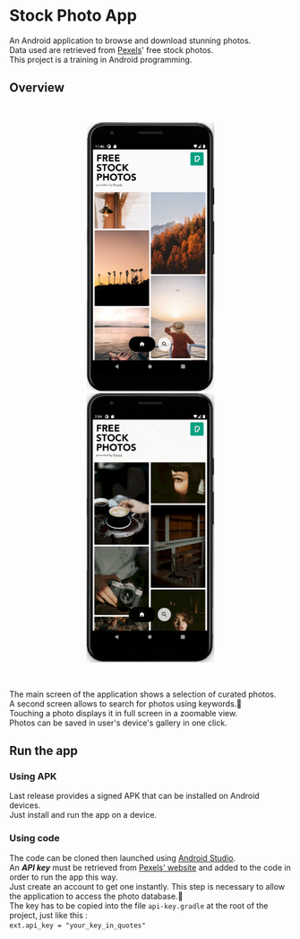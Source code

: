 # Stock Photo App 
An Android application to browse and download stunning photos.  
Data used are retrieved from [Pexels](https://www.pexels.com/api/)' free stock photos.  
This project is a training in Android programming.  

## Overview
</br><p align="center">
  <img src="img/app-screenshot.png" alt="Screenshot of the application" height=480 hspace="80"/>
  <img src="img/app-preview.gif" alt="Preview of the application" height=480/>
</p></br>

The main screen of the application shows a selection of curated photos.  
A second screen allows to search for photos using keywords.:mag_right:  
Touching a photo displays it in full screen in a zoomable view.  
Photos can be saved in user's device's gallery in one click.  

## Run the app
### Using APK
Last release provides a signed APK that can be installed on Android devices.  
Just install and run the app on a device.

### Using code
The code can be cloned then launched using [Android Studio](https://developer.android.com/studio).  
An ***API key*** must be retrieved from [Pexels' website](https://www.pexels.com/api/?locale=en-US) and added to the code in order to run the app this way.  
Just create an account to get one instantly. This step is necessary to allow the application to access the photo database.:key:  
The key has to be copied into the file `api-key.gradle` at the root of the project, just like this :  
`ext.api_key = "your_key_in_quotes"`
